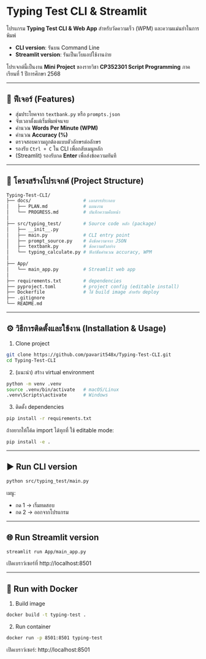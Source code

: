 # Typing Test CLI & Streamlit

โปรแกรม **Typing Test CLI & Web App** สำหรับวัดความเร็ว (WPM) และความแม่นยำในการพิมพ์  
- **CLI version**: รันบน Command Line  
- **Streamlit version**: รันเป็นเว็บแอปใช้งานง่าย  

โปรเจกต์นี้เป็นงาน **Mini Project** ของรายวิชา **CP352301 Script Programming** ภาคเรียนที่ 1 ปีการศึกษา 2568  

---

## 📌 ฟีเจอร์ (Features)
- สุ่มประโยคจาก `textbank.py` หรือ `prompts.json`
- จับเวลาตั้งแต่เริ่มพิมพ์จนจบ
- คำนวณ **Words Per Minute (WPM)**
- คำนวณ **Accuracy (%)**
- ตรวจสอบความถูกต้องแบบตัวอักษรต่ออักษร
- รองรับ `Ctrl + C` ใน CLI เพื่อกลับเมนูหลัก
- (Streamlit) รองรับกด **Enter** เพื่อส่งข้อความทันที  

---

## 📂 โครงสร้างโปรเจกต์ (Project Structure)

```bash
Typing-Test-CLI/
├── docs/                   # เอกสารประกอบ
│   ├── PLAN.md             # แผนงาน
│   └── PROGRESS.md         # บันทึกความคืบหน้า
│
├── src/typing_test/        # Source code หลัก (package)
│   ├── __init__.py
│   ├── main.py             # CLI entry point
│   ├── prompt_source.py    # ดึงข้อความจาก JSON
│   ├── textbank.py         # ข้อความตัวอย่าง
│   └── typing_calculate.py # ฟังก์ชันคำนวณ accuracy, WPM
│
├── App/
│   └── main_app.py         # Streamlit web app
│
├── requirements.txt        # dependencies
├── pyproject.toml          # project config (editable install)
├── Dockerfile              # ใช้ build image สำหรับ deploy
├── .gitignore
└── README.md
```

---

## ⚙️ วิธีการติดตั้งและใช้งาน (Installation & Usage)
1. Clone project
```bash
git clone https://github.com/pavarit548x/Typing-Test-CLI.git
cd Typing-Test-CLI
```
2. (แนะนำ) สร้าง virtual environment
```bash
python -m venv .venv
source .venv/bin/activate   # macOS/Linux
.venv\Scripts\activate      # Windows
```
3. ติดตั้ง dependencies
```bash
pip install -r requirements.txt
```
ถ้าอยากให้โค้ด import ได้ทุกที่ ใช้ editable mode:
```bash
pip install -e .
```

---

## ▶️ Run CLI version
```bash
python src/typing_test/main.py
```
เมนู:

* กด 1 → เริ่มทดสอบ
* กด 2 → ออกจากโปรแกรม

---

## 🌐 Run Streamlit version
```bash
streamlit run App/main_app.py
```
เปิดเบราว์เซอร์ที่ http://localhost:8501

---

## 🐳 Run with Docker
1. Build image
```bash
docker build -t typing-test .
```
2. Run container
```bash
docker run -p 8501:8501 typing-test
```
เปิดเบราว์เซอร์: http://localhost:8501
